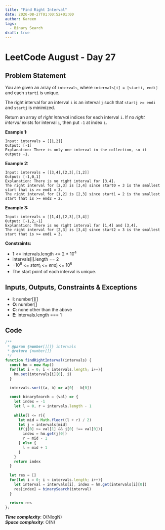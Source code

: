 ```yaml
---
title: "Find Right Interval"
date: 2020-08-27T01:00:52+01:00
author: Kareem
tags:
  - Binary Search
draft: true
---
```


<!-- LeetCode month and day here -->
# LeetCode August - Day 27

## Problem Statement

You are given an array of `intervals`, where `intervals[i] = [starti, endi]` and each `starti` is unique.

The right interval for an interval `i` is an interval `j` such that `startj >= endi` and `startj` is minimized.

Return an array of _right interval_ indices for each interval `i`. If no _right interval_ exists for interval `i`, then put `-1` at index `i`.

**Example 1:**
```
Input: intervals = [[1,2]]
Output: [-1]
Explanation: There is only one interval in the collection, so it outputs -1.
```

**Example 2:**
```
Input: intervals = [[3,4],[2,3],[1,2]]
Output: [-1,0,1]
Explanation: There is no right interval for [3,4].
The right interval for [2,3] is [3,4] since start0 = 3 is the smallest start that is >= end1 = 3.
The right interval for [1,2] is [2,3] since start1 = 2 is the smallest start that is >= end2 = 2.
```

**Example 3:**
```
Input: intervals = [[1,4],[2,3],[3,4]]
Output: [-1,2,-1]
Explanation: There is no right interval for [1,4] and [3,4].
The right interval for [2,3] is [3,4] since start2 = 3 is the smallest start that is >= end1 = 3.
```

**Constraints:**

- 1 <= intervals.length <= 2 * $10^{4}$
- intervals[i].length == 2
- $-10^{6}$ <= $start_i$ <= $end_i$ <= $10^{6}$
- The start point of each interval is unique.

## Inputs, Outputs, Constraints & Exceptions
- **I**: number[][]
- **O**: number[]
- **C**: none other than the above
- **E**: intervals.length === 1


## Code

```js
/**
 * @param {number[][]} intervals
 * @return {number[]}
 */
function findRightInterval(intervals) {
  const hm = new Map()
  for(let i = 0; i < intervals.length; i++){
    hm.set(intervals[i][0], i)
  }

  intervals.sort((a, b) => a[0] - b[0])
  
  const binarySearch = (val) => {
    let index = -1
    let l = 0, r = intervals.length - 1
  
    while(l <= r){  
      let mid = Math.floor((l + r) / 2)
      let j = intervals[mid]
      if(j[0] >= val[1] && j[0] !== val[0]){
        index = hm.get(j[0])
        r = mid - 1 
      } else {
        l = mid + 1
      }
    }
    return index
  }
  
  let res = []
  for(let i = 0; i < intervals.length; i++){
    let interval = intervals[i], index = hm.get(intervals[i][0])
    res[index] = binarySearch(interval)
  }
  
  return res
};
```

**_Time complexity_**: O(NlogN)\
**_Space complexity_**: O(N)